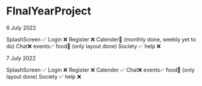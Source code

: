 # FInalYearProject

6 July 2022 

SplashScreen ✅
Login ❌
Register ❌
Calender🫤 (monthly done, weekly yet to do)
Chat❌
events✅
food🫤 (only layout done)
Society ✅ 
help ❌ 

7 July 2022 

SplashScreen ✅
Login ❌
Register ❌
Calender ✅
Chat❌
events✅
food🫤 (only layout done)
Society ✅ 
help ❌ 
